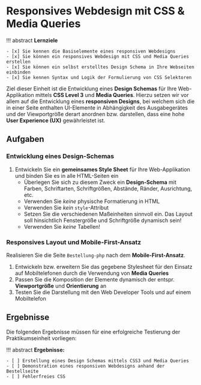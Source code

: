 # Responsives Webdesign mit CSS & Media Queries 

!!! abstract
    **Lernziele**

    - [x] Sie kennen die Basiselemente eines responsiven Webdesigns
    - [x] Sie können ein responsives Webdesign mit CSS und Media Queries erstellen
    - [x] Sie können ein selbst erstelltes Design Schema in Ihre Webseiten einbinden 
    - [x] Sie kennen Syntax und Logik der Formulierung von CSS Selektoren

Ziel dieser Einheit ist die Entwicklung eines **Design Schemas** für Ihre Web-Applikation mittels **CSS Level 3** und **Media Queries**. Hierzu setzen wir vor allem auf die Entwicklung eines **responsiven Designs**, bei welchem sich die in einer Seite enthalten UI-Elemente in Abhängigkeit des Ausgabegerätes und der Viewportgröße derart anordnen bzw. darstellen, dass eine hohe **User Experience (UX)** gewährleistet ist. 



## Aufgaben

### Entwicklung eines Design-Schemas
1. Entwickeln Sie ein **gemeinsames Style Sheet** für Ihre Web-Applikation und binden Sie es in alle HTML-Seiten ein
    - Überlegen Sie sich zu diesem Zweck ein **Design-Schema** mit Farben, Schriftarten, Schriftgrößen, Abstände, Ränder, Ausrichtung, etc.
    - Verwenden Sie *keine* physische Formatierung in HTML
    - Verwenden Sie *kein* `style`-Attribut
    - Setzen Sie die verschiedenen Maßeinheiten sinnvoll ein. Das Layout soll hinsichtlich Fenstergröße und Schriftgröße dynamisch sein!
    - Verwenden Sie *keine* Tabellen!

### Responsives Layout und Mobile-First-Ansatz

Realisieren Sie die Seite `Bestellung-php` nach dem **Mobile-First-Ansatz**.

1. Entwickeln bzw. erweitern Sie das gegebene Stylesheet für den Einsatz auf Mobiltelefonen durch die Verwendung von **Media Queries**
2. Passen Sie die Komposition der Elemente dynamisch der entspr. **Viewportgröße** und **Orientierung** an
3. Testen Sie die Darstellung mit den Web Developer Tools und auf einem Mobiltelefon



## Ergebnisse

Die folgenden Ergebnisse müssen für eine erfolgreiche Testierung der Praktikumseinheit vorliegen:

!!! abstract
    __Ergebnisse:__

    - [ ] Erstellung eines Design Schemas mittels CSS3 und Media Queries
    - [ ] Demonstration eines responsiven Webdesigns anhand der Bestellseite
    - [ ] Fehlerfreies CSS